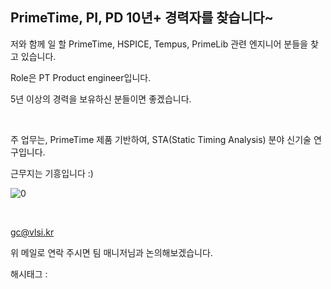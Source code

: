 ## PrimeTime, PI, PD 10년+ 경력자를 찾습니다~

저와 함께 일 할 PrimeTime, HSPICE, Tempus, PrimeLib 관련 엔지니어 분들을 찾고 있습니다.

Role은 PT Product engineer입니다. 

5년 이상의 경력을 보유하신 분들이면 좋겠습니다.

​

주 업무는, PrimeTime 제품 기반하여, STA(Static Timing Analysis) 분야 신기술 연구입니다.

근무지는 기흥입니다 :)

![0](/asset/img/223457180776/0.png)

​

gc@vlsi.kr

위 메일로 연락 주시면 팀 매니저님과 논의해보겠습니다.

 해시태그 : 
